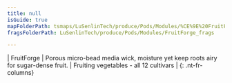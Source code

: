 ```yaml
---
title: null
isGuide: true
mapFolderPath: tsmaps/LuSenlinTech/produce/Pods/Modules/%CE%9E%20FruitForge
fragsFolderPath: LuSenlinTech/produce/Pods/Modules/FruitForge_frags

---
```



<!-- tsGuideRenderComment {"guide":{"id":"yAZQpD0gu","path":"LuSenlinTech/produce/Pods/Modules","fragmentFolderPath":"LuSenlinTech/produce/Pods/Modules/FruitForge_frags"},"fragment":{"id":"yAZQpD0gu","topLevelMapKey":"wekUww017C","mapKeyChain":"wekUww017C","guideID":"yAZQpD0y9","guidePath":"c:/GitHub/MuddySpud/MuddySpud.github.io/tsmaps/LuSenlinTech/produce/Pods/Modules/FruitForge.tspod","chartKey":"wekUww017C","isLeaf":false,"options":[{"id":"yAZQpH1QZ","option":"FruitForge details","order":1,"isAncillary":true}]}} -->

| FruitForge | Porous micro-bead media wick, moisture yet keep roots airy for sugar-dense fruit. | Fruiting vegetables - all 12 cultivars |
{: .nt-fr-columns}
